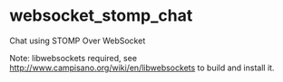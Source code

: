 websocket_stomp_chat
====================

Chat using STOMP Over WebSocket

Note: libwebsockets required, see http://www.campisano.org/wiki/en/libwebsockets to build and install it.